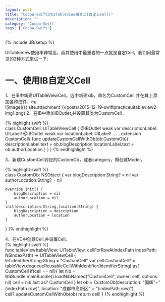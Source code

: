 ```yaml
---
layout: post
title: "Cocoa-Swift之UITableView相关二(自定义Cell)"
description: ""
category: 'Cocoa-Swift'
tags: ['Cocoa-Swift']
---
```

{% include JB/setup %}

UITableView使用率非常高，而其使用中最重要的一点就是自定Cell，我们用最常见的2种方式来试一下: 

<!--more-->

# 一、使用IB自定义Cell   
1、在IB中新建UITableViewCell，选中新建xib，命名为CustomCell 并在其上添加各种控件，eg:  
![image]({{ site.attachment }}/posts/2015-12-19-swiftpracticeuitableview2-img1.png)
2、在IB中添加IBOutlet,并设置其类为CustomCell。

{% highlight swift %}   
class CustomCell: UITableViewCell {
    @IBOutlet weak var descriptionLabel: UILabel!
    @IBOutlet weak var locationLabel: UILabel!
    ......
	extension CustomCell{
	    func updateCustomCellWithOb(ob:CustomOb){
	        descriptionLabel.text = ob.blogDescription
	        locationLabel.text = ob.authorLocation
	    }
	}
}
{% endhighlight %}   

3、新建CustomCell对应的CustomOb，或者category，即创建Model。

{% highlight swift %}   
class CustomOb: NSObject {
    var blogDescription:String? = nil
    var authorLocation:String? = nil
    
    override init() {
        blogDescription = nil
        authorLocation = nil
    }
    init(description:String,location:String) {
        blogDescription = description
        authorLocation = location
    }
}
{% endhighlight %}   


4、在VC中创建Cell,并设置Cell。  
{% highlight swift %}   
func tableView(tableView: UITableView, cellForRowAtIndexPath indexPath: NSIndexPath) -> UITableViewCell {        
    let identifierString:String = "CustomCell"
    var cell:CustomCell? = tableView.dequeueReusableCellWithIdentifier(identifierString) as? CustomCell
    if(cell == nil){
        let nib = NSBundle.mainBundle().loadNibNamed("CustomCell", owner: self, options: nil)
        cell = nib.last as? CustomCell
    }
    let ob = CustomOb(description: "国辉"+"\(indexPath.row)", location: "成都市高新区" + "\(indexPath.row)")
    cell?.updateCustomCellWithOb(ob)
    return cell!
}
{% endhighlight %}   







